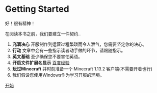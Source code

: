 # Getting Started

好！很有精神！

在阅读本书之前，我们要建立一件契约..

1. **充满决心** 开服制作到运营过程繁琐而令人泄气，您需要坚定你的决心。
2. **行动** 文章中会有一些指示读者动手做的环节，请跟随指示。
3. **英文基础** 至少确保您不要害怕英语。
4. **开启文件扩展名显示** [百度经验](https://jingyan.baidu.com/article/f00622282564bdfbd3f0c827.html)
5. **玩过Minecraft** 并时刻准备一个 Minecraft 1.13.2 客户端(不需要开着也行)
6. 我们假设您使用Windows作为学习开服的环境。

[开始](./1/A_New_Server.md)